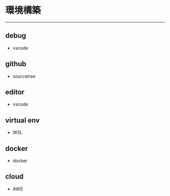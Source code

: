 # 環境構築



----------------------------------------------------------------------------

## debug

- vscode

## github

- sourcetree

## editor

- vscode

## virtual env

- WSL

## docker

- docker

## cloud

- AWS
